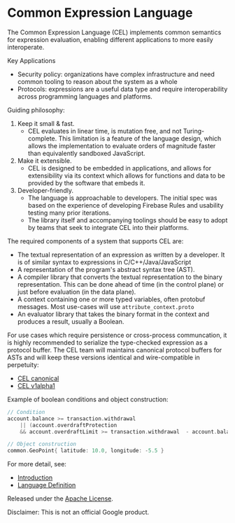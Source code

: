 # Common Expression Language

The Common Expression Language (CEL) implements common semantics for expression
evaluation, enabling different applications to more easily interoperate.

Key Applications

*   Security policy: organizations have complex infrastructure and need common
    tooling to reason about the system as a whole
*   Protocols: expressions are a useful data type and require interoperability
    across programming languages and platforms.


Guiding philosophy:

1.  Keep it small & fast.
    *   CEL evaluates in linear time, is mutation free, and not Turing-complete.
        This limitation is a feature of the language design, which allows the
        implementation to evaluate orders of magnitude faster than equivalently
        sandboxed JavaScript.
2.  Make it extensible.
    *   CEL is designed to be embedded in applications, and allows for
        extensibility via its context which allows for functions and data to be
        provided by the software that embeds it.
3.  Developer-friendly.
    *   The language is approachable to developers. The initial spec was based
        on the experience of developing Firebase Rules and usability testing
        many prior iterations.
    *   The library itself and accompanying toolings should be easy to adopt by
        teams that seek to integrate CEL into their platforms.

The required components of a system that supports CEL are:

*   The textual representation of an expression as written by a developer. It is
    of similar syntax to expressions in C/C++/Java/JavaScript
*   A representation of the program's abstract syntax tree (AST).
*   A compiler library that converts the textual representation to the binary
    representation. This can be done ahead of time (in the control plane) or
    just before evaluation (in the data plane).
*   A context containing one or more typed variables, often protobuf messages.
    Most use-cases will use `attribute_context.proto`
*   An evaluator library that takes the binary format in the context and
    produces a result, usually a Boolean.

For use cases which require persistence or cross-process communcation, it is
highly recommended to serialize the type-checked expression as a protocol
buffer. The CEL team will maintains canonical protocol buffers for ASTs and
will keep these versions identical and wire-compatible in perpetuity:

*  [CEL canonical](https://github.com/google/cel-spec/tree/master/proto/cel/expr)
*  [CEL v1alpha1](https://github.com/googleapis/googleapis/tree/master/google/api/expr/v1alpha1)


Example of boolean conditions and object construction:

``` c
// Condition
account.balance >= transaction.withdrawal
    || (account.overdraftProtection
    && account.overdraftLimit >= transaction.withdrawal  - account.balance)

// Object construction
common.GeoPoint{ latitude: 10.0, longitude: -5.5 }
```

For more detail, see:

*   [Introduction](doc/intro.md)
*   [Language Definition](doc/langdef.md)

Released under the [Apache License](LICENSE).

Disclaimer: This is not an official Google product.
